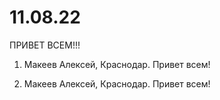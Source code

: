 # 11.08.22
ПРИВЕТ ВСЕМ!!! 




1. Макеев Алексей, Краснодар. Привет всем!


2. Макеев Алексей, Краснодар. Привет всем!